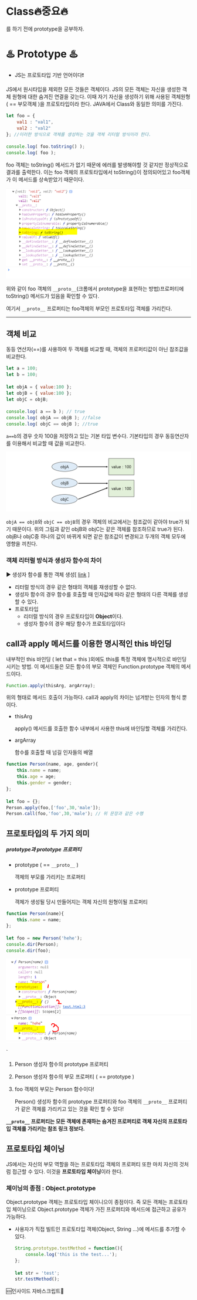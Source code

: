 # Class:fire:중요:fire:

를 하기 전에 prototype을 공부하자.

# :hotsprings: Prototype :hotsprings:

- JS는 프로토타입 기반 언어이다:heavy_exclamation_mark:

JS에서 원시타입을 제외한 모든 것들은 객체이다. JS의 모든 객체는 자신을 생성한 객체 원형에 대한 숨겨진 연결을 갖는다. 이때 자기 자신을 생성하기 위해 사용된 객체원형( == 부모객체 )을 프로토타입이라 한다. JAVA에서 Class와 동일한 의미를 가진다.



```javascript
let foo = {
    val1 : "val1",
    val2 : "val2"
}; //이러한 방식으로 객체를 생성하는 것을 객체 리터럴 방식이라 한다.

console.log( foo.toString() );
console.log( foo );
```

foo 객체는 toString() 메서드가 없기 때문에 에러를 발생해야할 것 같지만 정상적으로 결과를 출력한다. 이는 foo 객체의 프로토타입에서 toString()이 정의되어있고 foo객체가 이 메서드를 상속받았기 때문이다.

![ex_screenshot](./img/class-tostring.png)

위와 같이 foo 객체의 `__proto__`(크롬에서 prototype을 표현하는 방법)프로퍼티에 toString() 메서드가 있음을 확인할 수 있다.

여기서 `__proto__` 프로퍼티는 foo객체의 부모인 프로토타입 객체를 가리킨다.

---

## 객체 비교

동등 연산자(==)를 사용하여 두 객체를 비교할 때, 객체의 프로퍼티값이 아닌 참조값을 비교한다.

```javascript
let a = 100;
let b = 100;

let objA = { value:100 };
let objB = { value:100 };
let objC = objB;

console.log( a == b ); // true
console.log( objA == objB ); //false
console.log( objC == objB ); //true
```

`a==b`의 경우 숫자 100을 저장하고 있는 기본 타입 변수다. 기본타입의 경우 동등연산자를 이용해서 비교할 때 값을 비교한다.

![ex_screenshot](./img/equal.png)

`objA == objB`와 `objC == objB`의 경우 객체의 비교에서는 참조값이 같아야 true가 되기 때문이다. 위의 그림과 같인 objB와 objC는 같은 객체를 참조하므로 true가 된다. objB나 objC중 하나의 값이 바뀌게 되면 같은 참조값이 변경되고 두개의 객체 모두에 영향을 끼친다.



### 객체 리터럴 방식과 생성자 함수의 차이

:arrow_forward: 생성자 함수를 통한 객체 생성[ [link](https://github.com/hanseonghye/TIL/blob/master/javascript/%ED%95%A8%EC%88%98.md) ]

- 리터럴 방식의 경우 같은 형태의 객체를 재생성할 수 없다.
- 생성자 함수의 경우 함수를 호출할 때 인자값에 따라 같은 형태의 다른 객체를 생성할 수 있다.
- 프로토타입
  - 리터럴 방식의 경우 프로토타입이 **Object**이다.
  - 생성자 함수의 경우 해당 함수가 프로토타입이다



## call과 apply 메서드를 이용한 명시적인 this 바인딩

내부적인 this 바인딩 ( let that = this )외에도 this를 특정 객체에 명시적으로 바인딩 시키는 방법. 이 메서드들은 모든 함수의 부모 객체인 Function.prototype 객체의 메서드이다.

```javascript
Function.apply(thisArg, argArray);
```

위의 형태로 메서드 호출이 가능하다. call과 apply의 차이는 넘겨받는 인자의 형식 뿐이다.

- thisArg

  apply() 메서드를 호출한 함수 내부에서 사용한 this에 바인딩할 객체를 가리킨다.

- argArray

  함수를 호출할 때 넘길 인자들의 배열

```javascript
function Person(name, age, gender){
    this.name = name;
    this.age = age;
    this.gender = gender;
};

let foo = {};
Person.apply(foo,['foo',30,'male']);
Person.call(foo,'foo',30,'male'); // 위 문장과 같은 수행
```

## 프로토타입의 두 가지 의미

##### prototype과 prototype 프로퍼티

- prototype ( == `__proto__` )

  객체의 부모를 가리키는 프로퍼티

- prototype 프로퍼티

  객체가 생성될 당시 만들어지는 객체 자신의 원형이될 프로퍼티

  

```javascript
function Person(name){
	this.name = name;
};

let foo = new Person('hehe');
console.dir(Person);
console.dir(foo);
```

![ex_screenshot](./img/class-diff.png)

`

1. Person 생성자 함수의 prototype 프로퍼티

2. Person 생성자 함수의 부모 프로퍼티 ( == prototype )

3. foo 객체의 부모는 Person 함수이다!

   Person() 생성자 함수의 prototype 프로퍼티와 foo 객체의 `__proto__` 프로퍼티가 같은 객체를 가리키고 있는 것을 확인 할 수 있다!

**`__proto__` 프로퍼티는 모든 객체에 존재하는 숨겨진 프로퍼티로 객체 자신의 프로토타입 객체를 가리키는 참조 링크 정보다.**

## 프로토타입 체이닝

JS에서는 자신의 부모 역할을 하는 프로토타입 객체의 프로퍼티 또한 마치 자신의 것처럼 접근할 수 있다. 이것을 **프로토타입 체이닝**이라 한다.

### 체이닝의 종점 : Object.prototype

Object.prototype 객체는 프로토타입 체이니으이 종점이다. 즉 모든 객체는 프로토타입 체이닝으로 Object.prototype 객체가 가진 프로퍼티와 메서드에 접근하고 공유가 가능하다.

- 사용자가 직접 빌트인 프로토타입 객체(Object, String ...)에 메서드를 추가할 수 있다.

  ```javascript
  String.prototype.testMethod = function(){
      console.log('this is the test...');
  };
  
  let str = 'test';
  str.testMethod();
  ```




:sos:인사이드 자바스크립트:book:

